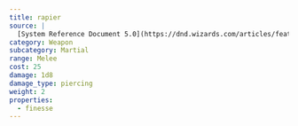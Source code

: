 ```yaml
---
title: rapier
source: |
  [System Reference Document 5.0](https://dnd.wizards.com/articles/features/systems-reference-document-srd)
category: Weapon
subcategory: Martial
range: Melee
cost: 25
damage: 1d8
damage_type: piercing
weight: 2
properties:
  - finesse
---
```

